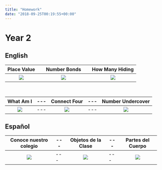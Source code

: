 ```yaml
---
title: "Homework"
date: "2018-09-25T00:19:55+00:00"
---
```


# Year 2

## English

Place Value | &nbsp; | Number Bonds | &nbsp; | How Many Hiding
:---: | --- | :---: | --- | :---:
[![](/images/placeValue.png)](/docs/placeValue.pdf) | &nbsp; | [![](/images/numberBonds.png)](/docs/numberBonds.pdf) | &nbsp; | [![](/images/howManyHiding.png)](/docs/howManyHiding.pdf)

&nbsp;

What Am I | --- | Connect Four | --- | Number Undercover
:---: | --- | :----: | --- | :----:
[![](/images/whatAmI.png)](/docs/whatAmI.pdf) | --- | [![](/images/connectFour.png)](/docs/connectFour.pdf) | --- | [![](/images/numberUndercover.png)](/docs/numberUndercover.pdf)


## Español

Conoce nuestro colegio | --- | Objetos de la Clase | --- | Partes del Cuerpo
:---: | --- | :---: | --- | :----:
[![](/images/conoceNuestroColegio.png)](/docs/conoceNuestroColegio.pdf) | --- | [![](/images/objetosDeLaClase.png)](/docs/objetosDeLaClase.pdf) | --- | [![](/images/partesDelCuerpo.png)](/docs/partesDelCuerpo.pdf)

&nbsp;

